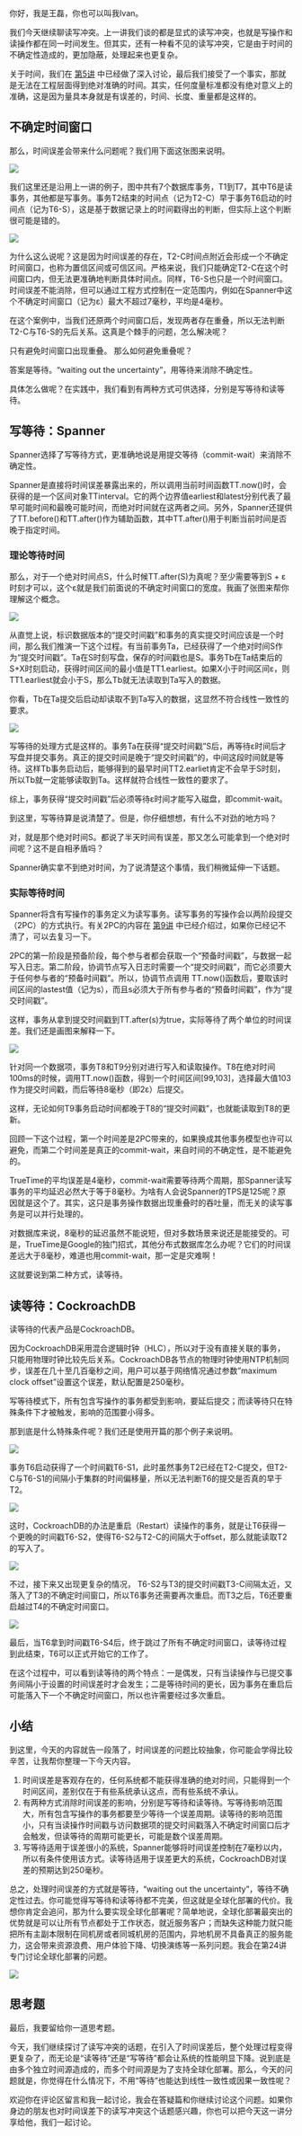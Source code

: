 你好，我是王磊，你也可以叫我Ivan。

我们今天继续聊读写冲突。上一讲我们谈的都是显式的读写冲突，也就是写操作和读操作都在同一时间发生。但其实，还有一种看不见的读写冲突，它是由于时间的不确定性造成的，更加隐蔽，处理起来也更复杂。

关于时间，我们在 [第5讲](https://time.geekbang.org/column/article/274908) 中已经做了深入讨论，最后我们接受了一个事实，那就是无法在工程层面得到绝对准确的时间。其实，任何度量标准都没有绝对意义上的准确，这是因为量具本身就是有误差的，时间、长度、重量都是这样的。

## 不确定时间窗口

那么，时间误差会带来什么问题呢？我们用下面这张图来说明。

![](https://static001.geekbang.org/resource/image/9a/74/9a6b93299744yye0cbfa6b00b9170474.jpg?wh=2700*915)

我们这里还是沿用上一讲的例子，图中共有7个数据库事务，T1到T7，其中T6是读事务，其他都是写事务。事务T2结束的时间点（记为T2-C）早于事务T6启动的时间点（记为T6-S），这是基于数据记录上的时间戳得出的判断，但实际上这个判断很可能是错的。

![](https://static001.geekbang.org/resource/image/ac/fe/acbce9810c15354948e4217ef37279fe.jpg?wh=2700*917)

为什么这么说呢？这是因为时间误差的存在，T2-C时间点附近会形成一个不确定时间窗口，也称为置信区间或可信区间。严格来说，我们只能确定T2-C在这个时间窗口内，但无法更准确地判断具体时间点。同样，T6-S也只是一个时间窗口。时间误差不能消除，但可以通过工程方式控制在一定范围内，例如在Spanner中这个不确定时间窗口（记为ɛ）最大不超过7毫秒，平均是4毫秒。

在这个案例中，当我们还原两个时间窗口后，发现两者存在重叠，所以无法判断T2-C与T6-S的先后关系。这真是个棘手的问题，怎么解决呢？

只有避免时间窗口出现重叠。 那么如何避免重叠呢？

答案是等待。“waiting out the uncertainty”，用等待来消除不确定性。

具体怎么做呢？在实践中，我们看到有两种方式可供选择，分别是写等待和读等待。

## 写等待：Spanner

Spanner选择了写等待方式，更准确地说是用提交等待（commit-wait）来消除不确定性。

Spanner是直接将时间误差暴露出来的，所以调用当前时间函数TT.now()时，会获得的是一个区间对象TTinterval。它的两个边界值earliest和latest分别代表了最早可能时间和最晚可能时间，而绝对时间就在这两者之间。另外，Spanner还提供了TT.before()和TT.after()作为辅助函数，其中TT.after()用于判断当前时间是否晚于指定时间。

### 理论等待时间

那么，对于一个绝对时间点S，什么时候TT.after(S)为真呢？至少需要等到S + ɛ时刻才可以，这个ɛ就是我们前面说的不确定时间窗口的宽度。我画了张图来帮你理解这个概念。

![](https://static001.geekbang.org/resource/image/3c/5a/3c2f4aaee4e705cea55e5493027af05a.jpg?wh=2700*1002)

从直觉上说，标识数据版本的“提交时间戳”和事务的真实提交时间应该是一个时间，那么我们推演一下这个过程。有当前事务Ta，已经获得了一个绝对时间S作为“提交时间戳”。Ta在S时刻写盘，保存的时间戳也是S。事务Tb在Ta结束后的S+X时刻启动，获得时间区间的最小值是TT1.earliest。如果X小于时间区间ɛ，则TT1.earliest就会小于S，那么Tb就无法读取到Ta写入的数据。

你看，Tb在Ta提交后启动却读取不到Ta写入的数据，这显然不符合线性一致性的要求。

![](https://static001.geekbang.org/resource/image/e1/a1/e11652424523966e9532ba2e3f80fda1.jpg?wh=2700*937)

写等待的处理方式是这样的。事务Ta在获得“提交时间戳”S后，再等待ɛ时间后才写盘并提交事务。真正的提交时间是晚于“提交时间戳”的，中间这段时间就是等待。这样Tb事务启动后，能够得到的最早时间TT2.earliet肯定不会早于S时刻，所以Tb就一定能够读取到Ta。这样就符合线性一致性的要求了。

综上，事务获得“提交时间戳”后必须等待ɛ时间才能写入磁盘，即commit-wait。

到这里，写等待算是说清楚了。但是，你仔细想想，有什么不对劲的地方吗？

对，就是那个绝对时间S。都说了半天时间有误差，那又怎么可能拿到一个绝对时间呢？这不是自相矛盾吗？

Spanner确实拿不到绝对时间，为了说清楚这个事情，我们稍微延伸一下话题。

### 实际等待时间

Spanner将含有写操作的事务定义为读写事务。读写事务的写操作会以两阶段提交（2PC）的方式执行。有关2PC的内容在 [第9讲](https://time.geekbang.org/column/article/278949) 中已经介绍过，如果你已经记不清了，可以去复习一下。

2PC的第一阶段是预备阶段，每个参与者都会获取一个“预备时间戳”，与数据一起写入日志。第二阶段，协调节点写入日志时需要一个“提交时间戳”，而它必须要大于任何参与者的“预备时间戳”。所以，协调节点调用 TT.now()函数后，要取该时间区间的lastest值（记为s），而且s必须大于所有参与者的“预备时间戳”，作为“提交时间戳”。

这样，事务从拿到提交时间戳到TT.after(s)为true，实际等待了两个单位的时间误差。我们还是画图来解释一下。

![](https://static001.geekbang.org/resource/image/d5/52/d500c5b4e7ebd365fa7d3199c5a38e52.jpg?wh=2700*916)

针对同一个数据项，事务T8和T9分别对进行写入和读取操作。T8在绝对时间100ms的时候，调用TT.now()函数，得到一个时间区间\[99,103\]，选择最大值103作为提交时间戳，而后等待8毫秒（即2ɛ）后提交。

这样，无论如何T9事务启动时间都晚于T8的“提交时间戳”，也就能读取到T8的更新。

回顾一下这个过程，第一个时间差是2PC带来的，如果换成其他事务模型也许可以避免，而第二个时间差是真正的commit-wait，来自时间的不确定性，是不能避免的。

TrueTime的平均误差是4毫秒，commit-wait需要等待两个周期，那Spanner读写事务的平均延迟必然大于等于8毫秒。为啥有人会说Spanner的TPS是125呢？原因就是这个了。其实，这只是事务操作数据出现重叠时的吞吐量，而无关的读写事务是可以并行处理的。

对数据库来说，8毫秒的延迟虽然不能说短，但对多数场景来说还是能接受的。可是，TrueTime是Google的独门招式，其他分布式数据库怎么办呢？它们的时间误差远大于8毫秒，难道也用commit-wait，那一定是灾难啊！

这就要说到第二种方式，读等待。

## 读等待：CockroachDB

读等待的代表产品是CockroachDB。

因为CockroachDB采用混合逻辑时钟（HLC），所以对于没有直接关联的事务，只能用物理时钟比较先后关系。CockroachDB各节点的物理时钟使用NTP机制同步，误差在几十至几百毫秒之间，用户可以基于网络情况通过参数”maximum clock offset”设置这个误差，默认配置是250毫秒。

写等待模式下，所有包含写操作的事务都受到影响，要延后提交；而读等待只在特殊条件下才被触发，影响的范围要小得多。

那到底是什么特殊条件呢？我们还是使用开篇的那个例子来说明。

![](https://static001.geekbang.org/resource/image/5f/94/5f0a996cc5b59b1aa3c865c1d7eeb694.jpg?wh=2700*1031)

事务T6启动获得了一个时间戳T6-S1，此时虽然事务T2已经在T2-C提交，但T2-C与T6-S1的间隔小于集群的时间偏移量，所以无法判断T6的提交是否真的早于T2。

![](https://static001.geekbang.org/resource/image/3c/38/3c1cee51d8420cfeac7a447ceac55238.jpg?wh=2700*1019)

这时，CockroachDB的办法是重启（Restart）读操作的事务，就是让T6获得一个更晚的时间戳T6-S2，使得T6-S2与T2-C的间隔大于offset，那么就能读取T2的写入了。

![](https://static001.geekbang.org/resource/image/61/02/61fb158ecb462e4f7b97951b8ff9be02.jpg?wh=2700*1005)

不过，接下来又出现更复杂的情况， T6-S2与T3的提交时间戳T3-C间隔太近，又落入了T3的不确定时间窗口，所以T6事务还需要再次重启。而T3之后，T6还要重启越过T4的不确定时间窗口。

![](https://static001.geekbang.org/resource/image/c5/68/c5fddd5dd83df2718637758ac82dd568.jpg?wh=2700*937)

最后，当T6拿到时间戳T6-S4后，终于跳过了所有不确定时间窗口，读等待过程到此结束，T6可以正式开始它的工作了。

在这个过程中，可以看到读等待的两个特点：一是偶发，只有当读操作与已提交事务间隔小于设置的时间误差时才会发生；二是等待时间的更长，因为事务在重启后可能落入下一个不确定时间窗口，所以也许需要经过多次重启。

## 小结

到这里，今天的内容就告一段落了，时间误差的问题比较抽象，你可能会学得比较辛苦，让我帮你整理一下今天内容。

1. 时间误差是客观存在的，任何系统都不能获得准确的绝对时间，只能得到一个时间区间，差别仅在于有些系统承认这点，而有些系统不承认。
2. 有两种方式消除时间误差的影响，分别是写等待和读等待。写等待影响范围大，所有包含写操作的事务都要至少等待一个误差周期。读等待的影响范围小，只有当读操作时间戳与访问数据项的提交时间戳落入不确定时间窗口后才会触发，但读等待的周期可能更长，可能是数个误差周期。
3. 写等待适用于误差很小的系统，Spanner能够将时间误差控制在7毫秒以内，所以有条件使用该方式。读等待适用于误差更大的系统，CockroachDB对误差的预期达到250毫秒。

总之，处理时间误差的方式就是等待，“waiting out the uncertainty”，等待不确定性过去。你可能觉得写等待和读等待都不完美，但这就是全球化部署的代价。我想你肯定会追问，那为什么要实现全球化部署呢？简单地说，全球化部署最突出的优势就是可以让所有节点都处于工作状态，就近服务客户；而缺失这种能力就只能把所有主副本限制在同机房或者同城机房的范围内，异地机房不具备真正的服务能力，这会带来资源浪费、用户体验下降、切换演练等一系列问题。我会在第24讲专门讨论全球化部署的问题。

![](https://static001.geekbang.org/resource/image/b2/f4/b2fa54f1221d2dbef83924dyy673f2f4.jpg?wh=2700*1581)

## 思考题

最后，我要留给你一道思考题。

今天，我们继续探讨了读写冲突的话题，在引入了时间误差后，整个处理过程变得更复杂了，而无论是“读等待”还是“写等待”都会让系统的性能明显下降。说到底是由多个独立时间源造成的，而多个时间源是为了支持全球化部署。那么，今天的问题就是，你觉得在什么情况下，不用“等待”也能达到线性一致性或因果一致性呢？

欢迎你在评论区留言和我一起讨论，我会在答疑篇和你继续讨论这个问题。如果你身边的朋友也对时间误差下的读写冲突这个话题感兴趣，你也可以把今天这一讲分享给他，我们一起讨论。
